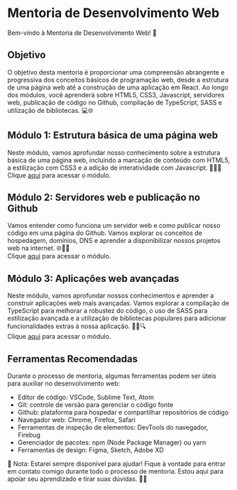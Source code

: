 # Mentoria de Desenvolvimento Web

Bem-vindo à Mentoria de Desenvolvimento Web! 🚀

## Objetivo
O objetivo desta mentoria é proporcionar uma compreensão abrangente e progressiva dos conceitos básicos de programação web, desde a estrutura de uma página web até a construção de uma aplicação em React. Ao longo dos módulos, você aprenderá sobre HTML5, CSS3, Javascript, servidores web, publicação de código no Github, compilação de TypeScript, SASS e utilização de bibliotecas. 💻🌐

## Módulo 1: Estrutura básica de uma página web
Neste módulo, vamos aprofundar nosso conhecimento sobre a estrutura básica de uma página web, incluindo a marcação de conteúdo com HTML5, a estilização com CSS3 e a adição de interatividade com Javascript. 📝🎨💡
<br>
Clique [aqui](https://github.com/guifabrin/mentoria_web/blob/master/modulo_1/README.md) para acessar o módulo.

## Módulo 2: Servidores web e publicação no Github
Vamos entender como funciona um servidor web e como publicar nosso código em uma página do Github. Vamos explorar os conceitos de hospedagem, domínios, DNS e aprender a disponibilizar nossos projetos web na internet. 🌐🔌🔗
<br>
Clique [aqui](https://github.com/guifabrin/mentoria_web/blob/master/modulo_2/README.md) para acessar o módulo.

## Módulo 3: Aplicações web avançadas
Neste módulo, vamos aprofundar nossos conhecimentos e aprender a construir aplicações web mais avançadas. Vamos explorar a compilação de TypeScript para melhorar a robustez do código, o uso de SASS para estilização avançada e a utilização de bibliotecas populares para adicionar funcionalidades extras à nossa aplicação. 🚀🔧🔍
<br>
Clique [aqui](https://github.com/guifabrin/mentoria_web/blob/master/modulo_3/README.md) para acessar o módulo.

## Ferramentas Recomendadas
Durante o processo de mentoria, algumas ferramentas podem ser úteis para auxiliar no desenvolvimento web:

- Editor de código: VSCode, Sublime Text, Atom
- Git: controle de versão para gerenciar o código fonte
- Github: plataforma para hospedar e compartilhar repositórios de código
- Navegador web: Chrome, Firefox, Safari
- Ferramentas de inspeção de elementos: DevTools do navegador, Firebug
- Gerenciador de pacotes: npm (Node Package Manager) ou yarn
- Ferramentas de design: Figma, Sketch, Adobe XD

📝 Nota: Estarei sempre disponível para ajudar! Fique à vontade para entrar em contato comigo durante todo o processo de mentoria. Estou aqui para apoiar seu aprendizado e tirar suas dúvidas. 🤝😊